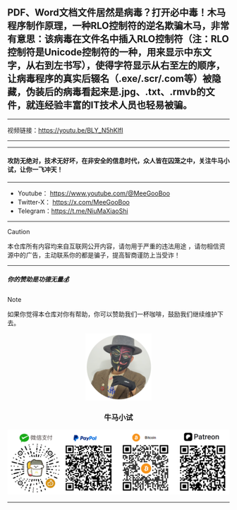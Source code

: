 ## PDF、Word文档文件居然是病毒？打开必中毒！木马程序制作原理，一种RLO控制符的逆名欺骗木马，非常有意思：该病毒在文件名中插入RLO控制符（注：RLO控制符是Unicode控制符的一种，用来显示中东文字，从右到左书写），使得字符显示从右至左的顺序，让病毒程序的真实后辍名（.exe/.scr/.com等）被隐藏，伪装后的病毒看起来是.jpg、.txt、.rmvb的文件，就连经验丰富的IT技术人员也轻易被骗。

****

视频链接：https://youtu.be/BLY_N5hKlfI

****





****

#### 攻防无绝对，技术无好坏，在非安全的信息时代，众人皆在囚笼之中，关注牛马小试，让你一飞冲天！

****

- Youtube：  https://www.youtube.com/@MeeGooBoo
- Twitter-X：  https://x.com/MeeGooBoo
- Telegram：https://t.me/NiuMaXiaoShi


****

> [!CAUTION]
>
> 本仓库所有内容均来自互联网公开内容，请勿用于严重的违法用途 ，请勿相信资源中的广告，主动联系你的都是骗子，提高智商谨防上当受诈！

****

##### 你的赞助是功德无量💰

> [!NOTE]
>
> 如果你觉得本仓库对你有帮助，你可以赞助我们一杯咖啡，鼓励我们继续维护下去。

<p align="center" >
    <img src="https://raw.githubusercontent.com/MeeGooBoo/2025/refs/heads/main/static/imgs/logo.png" width="150">
    <h3 align="center">牛马小试</h3>
    <p align="center">
        <img src="https://raw.githubusercontent.com/MeeGooBoo/2025/refs/heads/main/static/imgs/pays.png">
    </p>
</p>


****

